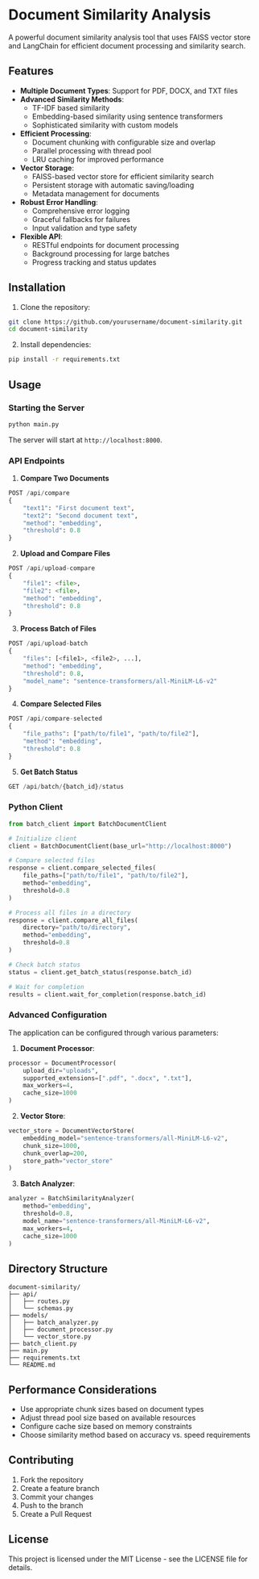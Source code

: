 # Document Similarity Analysis

A powerful document similarity analysis tool that uses FAISS vector store and LangChain for efficient document processing and similarity search.

## Features

- **Multiple Document Types**: Support for PDF, DOCX, and TXT files
- **Advanced Similarity Methods**:
  - TF-IDF based similarity
  - Embedding-based similarity using sentence transformers
  - Sophisticated similarity with custom models
- **Efficient Processing**:
  - Document chunking with configurable size and overlap
  - Parallel processing with thread pool
  - LRU caching for improved performance
- **Vector Storage**:
  - FAISS-based vector store for efficient similarity search
  - Persistent storage with automatic saving/loading
  - Metadata management for documents
- **Robust Error Handling**:
  - Comprehensive error logging
  - Graceful fallbacks for failures
  - Input validation and type safety
- **Flexible API**:
  - RESTful endpoints for document processing
  - Background processing for large batches
  - Progress tracking and status updates

## Installation

1. Clone the repository:
```bash
git clone https://github.com/yourusername/document-similarity.git
cd document-similarity
```

2. Install dependencies:
```bash
pip install -r requirements.txt
```

## Usage

### Starting the Server

```bash
python main.py
```

The server will start at `http://localhost:8000`.

### API Endpoints

1. **Compare Two Documents**
```python
POST /api/compare
{
    "text1": "First document text",
    "text2": "Second document text",
    "method": "embedding",
    "threshold": 0.8
}
```

2. **Upload and Compare Files**
```python
POST /api/upload-compare
{
    "file1": <file>,
    "file2": <file>,
    "method": "embedding",
    "threshold": 0.8
}
```

3. **Process Batch of Files**
```python
POST /api/upload-batch
{
    "files": [<file1>, <file2>, ...],
    "method": "embedding",
    "threshold": 0.8,
    "model_name": "sentence-transformers/all-MiniLM-L6-v2"
}
```

4. **Compare Selected Files**
```python
POST /api/compare-selected
{
    "file_paths": ["path/to/file1", "path/to/file2"],
    "method": "embedding",
    "threshold": 0.8
}
```

5. **Get Batch Status**
```python
GET /api/batch/{batch_id}/status
```

### Python Client

```python
from batch_client import BatchDocumentClient

# Initialize client
client = BatchDocumentClient(base_url="http://localhost:8000")

# Compare selected files
response = client.compare_selected_files(
    file_paths=["path/to/file1", "path/to/file2"],
    method="embedding",
    threshold=0.8
)

# Process all files in a directory
response = client.compare_all_files(
    directory="path/to/directory",
    method="embedding",
    threshold=0.8
)

# Check batch status
status = client.get_batch_status(response.batch_id)

# Wait for completion
results = client.wait_for_completion(response.batch_id)
```

### Advanced Configuration

The application can be configured through various parameters:

1. **Document Processor**:
```python
processor = DocumentProcessor(
    upload_dir="uploads",
    supported_extensions=[".pdf", ".docx", ".txt"],
    max_workers=4,
    cache_size=1000
)
```

2. **Vector Store**:
```python
vector_store = DocumentVectorStore(
    embedding_model="sentence-transformers/all-MiniLM-L6-v2",
    chunk_size=1000,
    chunk_overlap=200,
    store_path="vector_store"
)
```

3. **Batch Analyzer**:
```python
analyzer = BatchSimilarityAnalyzer(
    method="embedding",
    threshold=0.8,
    model_name="sentence-transformers/all-MiniLM-L6-v2",
    max_workers=4,
    cache_size=1000
)
```

## Directory Structure

```
document-similarity/
├── api/
│   ├── routes.py
│   └── schemas.py
├── models/
│   ├── batch_analyzer.py
│   ├── document_processor.py
│   └── vector_store.py
├── batch_client.py
├── main.py
├── requirements.txt
└── README.md
```

## Performance Considerations

- Use appropriate chunk sizes based on document types
- Adjust thread pool size based on available resources
- Configure cache size based on memory constraints
- Choose similarity method based on accuracy vs. speed requirements

## Contributing

1. Fork the repository
2. Create a feature branch
3. Commit your changes
4. Push to the branch
5. Create a Pull Request

## License

This project is licensed under the MIT License - see the LICENSE file for details. 